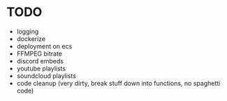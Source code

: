 # TODO

- logging
- dockerize
- deployment on ecs
- FFMPEG bitrate
- discord embeds
- youtube playlists
- soundcloud playlists
- code cleanup (very dirty, break stuff down into functions, no spaghetti code)
